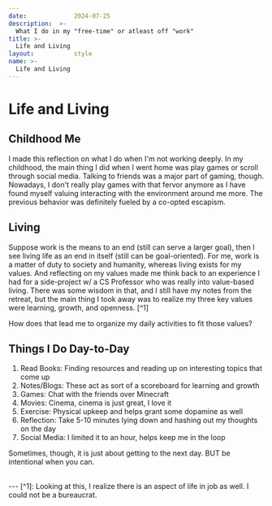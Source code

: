 ```yaml
---
date:             2024-07-25
description:  >-
  What I do in my "free-time" or atleast off "work"
title: >-
  Life and Living
layout:           style
name: >-
  Life and Living
---
```


# Life and Living

## Childhood Me

I made this reflection on what I do when I'm not working deeply. In my childhood, the main thing I did when I went home was play games or scroll through social media. Talking to friends was a major part of gaming, though. Nowadays, I don't really play games with that fervor anymore as I have found myself valuing interacting with the environment around me more. The previous behavior was definitely fueled by a co-opted escapism.

## Living

Suppose work is the means to an end (still can serve a larger goal), then I see living life as an end in itself (still can be goal-oriented). For me, work is a matter of duty to society and humanity, whereas living exists for my values. And reflecting on my values made me think back to an experience I had for a side-project w/ a CS Professor who was really into value-based living. There was some wisdom in that, and I still have my notes from the retreat, but the main thing I took away was to realize my three key values were learning, growth, and openness. [^1] 

How does that lead me to organize my daily activities to fit those values?

## Things I Do Day-to-Day

1. Read Books: Finding resources and reading up on interesting topics that come up
2. Notes/Blogs: These act as sort of a scoreboard for learning and growth
3. Games: Chat with the friends over Minecraft
4. Movies: Cinema, cinema is just great, I love it
5. Exercise: Physical upkeep and helps grant some dopamine as well
6. Reflection: Take 5-10 minutes lying down and hashing out my thoughts on the day
7. Social Media: I limited it to an hour, helps keep me in the loop

Sometimes, though, it is just about getting to the next day. BUT be intentional when you can.

<br/>
---
[^1]: Looking at this, I realize there is an aspect of life in job as well. I could not be a bureaucrat.

